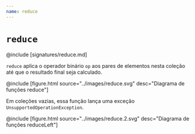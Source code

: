```yaml
---
name: reduce
---
```


# `reduce`

@include [signatures/reduce.md]

`reduce` aplica o operador binário `op` aos pares de elementos nesta coleção até que o resultado final seja calculado.

@include [figure.html source="../images/reduce.svg" desc="Diagrama de funções reduce"]

Em coleções vazias, essa função lança uma exceção `UnsupportedOperationException`.

@include [figure.html source="../images/reduce.2.svg" desc="Diagrama de funções reduceLeft"]

